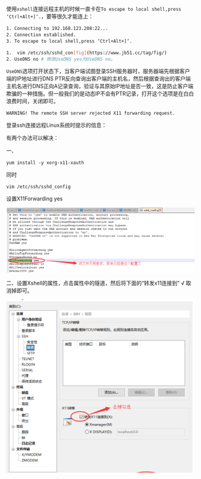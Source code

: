 使用`xshell`连接远程主机的时候一直卡在`To escape to local shell,press ‘Ctrl+Alt+]‘.`，要等很久才能连上：

```sh
1. Connecting to 192.168.123.208:22...
2. Connection established.
3. To escape to local shell,press ‘Ctrl+Alt+]‘.
```

```sh
1.  vim /etc/ssh/sshd_con[fig](https://www.jb51.cc/tag/fig/)
2. UseDNS no # 修改UseDNS yes为UseDNS no。
```

`UseDNS`选项打开状态下，当客户端试图登录SSH服务器时，服务器端先根据客户端的IP地址进行DNS PTR反向查询出客户端的主机名，然后根据查询出的客户端主机名进行DNS正向A记录查询，验证与其原始IP地址是否一致，这是防止客户端欺骗的一种措施。但一般我们的是动态IP不会有PTR记录，打开这个选项是在白白浪费时间，关闭即可。





```
WARNING! The remote SSH server rejected X11 forwarding request.
```

登录ssh连接远程Linux系统时提示的信息：

有两个办法可以解决：

一、

```
yum install -y xorg-x11-xauth  
```

同时

```
vim /etc/ssh/sshd_config
```

设置X11Forwarding yes

![image-20211212165200966](xshell连接服务器问题.assets/image-20211212165200966.png)

二、设置Xshell的属性，点击属性中的隧道，然后将下面的“转发x11连接到” √ 取消掉即可。

![image-20211212165148939](xshell连接服务器问题.assets/image-20211212165148939.png)